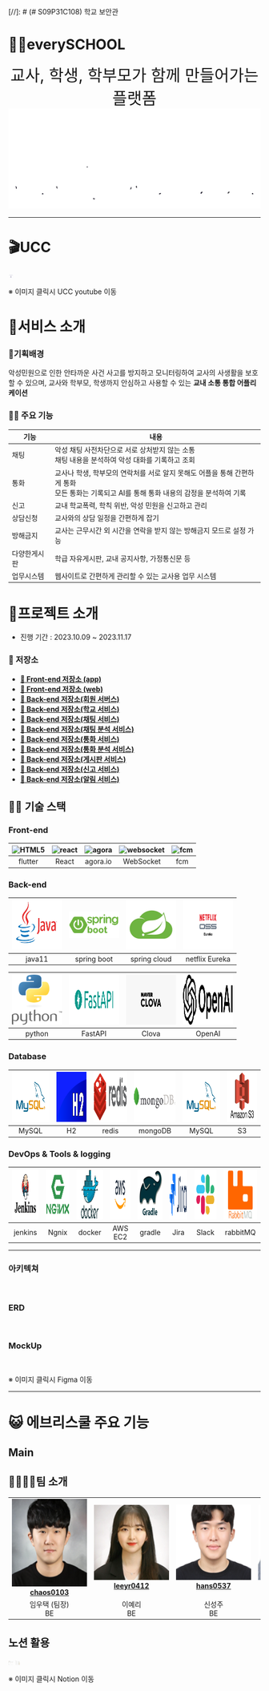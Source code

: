 [//]: # (# S09P31C108) 학교 보안관

# 👩‍🏫everySCHOOL

<div align="center">
  <div style="font-size: 2rem; justify-items: center" >교사, 학생, 학부모가 함께 만들어가는 플랫폼</div>
  <img src="./readme_assets/images/everyschoollogo.gif" alt="logo" height="200"> 
</div>

---

# 🎬UCC

[<img style="width: 10px;" src="./readme_assets/images/ucc.JPG">](https://www.youtube.com/watch?v=0_jM8-yh6Xo)

※ 이미지 클릭시 UCC youtube 이동

# 🎃서비스 소개

### 🫶기획배경

악성민원으로 인한 안타까운 사건 사고를 방지하고 모니터링하여 교사의 사생활을 보호할 수 있으며,
교사와 학부모, 학생까지 안심하고 사용할 수 있는 **교내 소통 통합 어플리케이션**

### 👨‍🏫 주요 기능

| 기능     | 내용                                                                                   |
|--------|--------------------------------------------------------------------------------------|
| 채팅     | 악성 채팅 사전차단으로 서로 상처받지 않는 소통 <br/> 채팅 내용을 분석하여 악성 대화를 기록하고 조회                          |
| 통화     | 교사나 학생, 학부모의 연락처를 서로 알지 못해도 어플을 통해 간편하게 통화<br/>모든 통화는 기록되고 AI를 통해 통화 내용의 감정을 분석하여 기록 |
| 신고     | 교내 학교폭력, 학칙 위반, 악성 민원을 신고하고 관리                                                       |
| 상담신청   | 교사와의 상담 일정을 간편하게 잡기                                                                  |
| 방해금지   | 교사는 근무시간 외 시간을 연락을 받지 않는 방해금지 모드로 설정 가능                                              |
| 다양한게시판 | 학급 자유게시판, 교내 공지사항, 가정통신문 등                                                           |
| 업무시스템  | 웹사이트로 간편하게 관리할 수 있는 교사용 업무 시스템                                                       |

# 👶프로젝트 소개

- 진행 기간 : 2023.10.09 ~ 2023.11.17

### 📂 저장소

- **[🔎 Front-end 저장소 (app)](./app)**
- **[🔎 Front-end 저장소 (web)](./web)**
- **[🔎 Back-end 저장소(회원 서버스)](./server/user-service/)**
- **[🔎 Back-end 저장소(학교 서비스)](./server/school-service/)**
- **[🔎 Back-end 저장소(채팅 서비스)](./server/chat-service/)**
- **[🔎 Back-end 저장소(채팅 분석 서비스)](./server/openai-service/)**
- **[🔎 Back-end 저장소(통화 서비스)](./server/call-service/)**
- **[🔎 Back-end 저장소(통화 분석 서비스)](./server/voiceai-service/)**
- **[🔎 Back-end 저장소(게시판 서비스)](./server/board-service/)**
- **[🔎 Back-end 저장소(신고 서비스)](./server/report-service/)**
- **[🔎 Back-end 저장소(알림 서비스)](./server/alarm-service/)**

## 👩‍🏫 기술 스택

### Front-end

| <img src="https://i.namu.wiki/i/gTkycWkYEjMjGP1Bm4H4f53dDKc22Cp1UgVsKnMHhaxtUPme5kQB8Ga1WxX_42qpwSbNcSaBdLnYKZFa3OCMlZjVdsm3c98eNE2b7LUDZYzUEy3zAde_6dQPj3WjvjyVatt-6ukt0NHRJ8GRiy81Kg.svg" alt="HTML5" width="100px"  height="100px" /> | <img src="https://i.namu.wiki/i/mmbIBh97s8Ir8CWiH0gpoMggerAWV68Hj-VNCBXx2-Zz2IIrzbXE3Fy4EPn0hc69lIRy9qSPZ9Fja6g9uaaStvL4BDQeOc4IoyhXgfydvWfMhbb-QCW3Oq-pI1oTniqhqonhgeDkVuFONhijkIoU9Q.svg" alt="react" width="100px" height="100px" /> | <img src="https://www.agora.io/kr/wp-content/uploads/2023/05/agora-future@2x-1440x1440-1-1024x1024.webp" alt="agora" width="100px" height="100px" /> | <img src="https://seeklogo.com/images/W/websocket-logo-91B815D333-seeklogo.com.png" alt="websocket" width="100px" height="100px" /> | <img src="https://www.gstatic.com/devrel-devsite/prod/va65162e8ce9aacc75e4d3c0cd6d166fc6ceaaf184fea0ff0eac1d9b62c0480be/firebase/images/lockup.svg" alt="fcm" width="100px" height="100px" /> |
|:----------------------------------------------------------------------------------------------------------------------------------------------------------------------------------------------------------------------------------------:|:---------------------------------------------------------------------------------------------------------------------------------------------------------------------------------------------------------------------------------------:|:---------------------------------------------------------------------------------------:|:-----------------------------------------------------------------------------------------------------------------------------------:|:-----------------------------------------------------------------------------------:|
|                                                                                                                 flutter                                                                                                                  |                                                                                                                  React                                                                                                                  |                                        agora.io                                         |                                                              WebSocket                                                              |                                         fcm                                         | swift |

### Back-end

| <img src="./readme_assets/images/java.png" alt="java" width="100px" height="100px" /> | <img src="./readme_assets/images/spring.png" width="100"> | <img src="./readme_assets/images/springcloud.jpg"  alt="HTML5" width="100px" height="100px" /> | <img src="./readme_assets/images/eureka.png"  alt="HTML5" width="100px" height="100px" /> |
|:-------------------------------------------------------------------------------------:|:---------------------------------------------------------:|:----------------------------------------------------------------------------------------------:|:-----------------------------------------------------------------------------------------:|
|                                        java11                                         |                        spring boot                        |                                          spring cloud                                          |                                      netflix Eureka                                       | 

| <img src="./readme_assets/images/python.png"  alt="python" width="100px" height="100px" /> | <img src="./readme_assets/images/fastapi.png"  alt="fastapi" width="100px" height="100px" /> | <img src="./readme_assets/images/clova.png"  alt="clova" width="100px" height="100px" /> | <img src="./readme_assets/images/openai.png"  alt="mongodb" width="100px" height="100px" /> |
|:------------------------------------------------------------------------------------------:|:--------------------------------------------------------------------------------------------:|:----------------------------------------------------------------------------------------:|:-------------------------------------------------------------------------------------------:|
|                                           python                                           |                                           FastAPI                                            |                                          Clova                                           |                                           OpenAI                                            |

### Database

| <img src="./readme_assets/images/mysql.png"  alt="HTML5" width="100px" height="100px" /> | <img src="./readme_assets/images/H2_logo.png"  alt="h2" width="100px" height="100px" /> | <img src="./readme_assets/images/redis.png"  alt="redis" width="100px" height="100px" /> | <img src="./readme_assets/images/mongodb.jpg"  alt="mongodb" width="100px" height="100px" /> | <img src="./readme_assets/images/mysql.png"  alt="HTML5" width="100px" height="100px" /> | <img src="./readme_assets/images/s3.png"  alt="h2" width="100px" height="100px" /> |
|:----------------------------------------------------------------------------------------:|:---------------------------------------------------------------------------------------:|:----------------------------------------------------------------------------------------:|:--------------------------------------------------------------------------------------------:|:----------------------------------------------------------------------------------------:|:---------------------------------------------------------------------------------------:|
|                                          MySQL                                           |                                           H2                                            |                                          redis                                           |                                           mongoDB                                            |                                          MySQL                                           |                                           S3                                            | 

### DevOps & Tools & logging

| <img src="./readme_assets/images/jenkins.png"  alt="jenkins" width="100px" height="100px" /> | <img src="./readme_assets/images/nginx.png"  alt="docker" width="100px" height="100px" /> | <img src="./readme_assets/images/docker.png"  alt="docker" width="100px" height="100px" /> | <img src="./readme_assets/images/aws.png"  alt="aws" width="100px" height="100px" /> | <img src="./readme_assets/images/gradle.png"  alt="gradle" width="100px" height="100px" /> | <img src="./readme_assets/images/jira.png"  alt="jira" width="100px" height="100px" /> | <img src="./readme_assets/images/slack.jpg"  alt="slack" width="100px" height="100px" /> | <img src="./readme_assets/images/rabbitMQ.png"  alt="rabbitMQ" width="100px" height="100px" /> |
|:--------------:|:------------:|:------:|:------------:|:--------:|:----------:|:------------:|:------------:|
| jenkins | Ngnix | docker | AWS EC2 | gradle | Jira | Slack | rabbitMQ | 

---

### 아키텍쳐

<img src="" />

### ERD

<img src="">

### MockUp

[<img src="">](h)

※ 이미지 클릭시 Figma 이동

---

# 😺 에브리스쿨 주요 기능

## Main

## 👨‍👩‍👧‍👦팀 소개

<table align="center">
    <tr align="center">
        <td style="min-width: 150px;">
            <a href="https://github.com/chaos0103">
              <img src="./readme_assets/profile/lyt.png" width="200" height="175">
              <br />
              <b>chaos0103</b>
            </a>
        </td>
        <td style="min-width: 150px;">
            <a href="https://github.com/leeyr0412">
              <img src="./readme_assets/profile/lyl.png" width="200">
              <br />
              <b>leeyr0412</b>
            </a> 
        </td>
        <td style="min-width: 150px;">
            <a href="https://github.com/hans0537">
              <img src="./readme_assets/profile/ssj.png" width="200">
              <br />
              <b>hans0537</b>
            </a> 
        </td>
        <td style="min-width: 150px;">
            <a href="https://github.com/OH-Yeonju">
              <img src="./readme_assets/profile/oyj.png" width="200">
              <br />
              <b>OH-Yeonju</b>
            </a> 
        </td>
        <td style="min-width: 150px;">
            <a href="https://github.com/illu1996">
              <img src="./readme_assets/profile/lgh.png" width="200">
              <br />
              <b>illu1996</b>
            </a> 
        </td>
        <td style="min-width: 150px;">
            <a href="https://github.com/hkh0904">
              <img src="./readme_assets/profile/hkh.png" width="200">
              <br />
              <b>hkh0904</b>
            </a> 
        </td>
    </tr>
    <tr align="center">
        <td>
            임우택 (팀장)<br/>BE
        </td>
        <td>
            이예리<br/>BE
        </td>
        <td>
            신성주<br/>BE
        </td>
        <td>
            오연주<br/>FE
        </td>
        <td>
            이지혁<br/>FE
        </td>
        <td>
            홍경환<br/>FE
        </td>
    </tr>
</table>

## 노션 활용
[<img style="width: 10px;" src="./readme_assets/images/notion1.JPG" alt="notion">](https://dong82.notion.site/011c84e3500748acb05c4b0751141c6f?pvs=4) [<img style="width: 10px;" src="./readme_assets/images/notion2.JPG" alt="notion">](https://dong82.notion.site/011c84e3500748acb05c4b0751141c6f?pvs=4)


※ 이미지 클릭시 Notion 이동 
